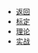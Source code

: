 * [返回](../README.md)
* [标定](./Calibration.md) 
* [理论](./Move_model.md)  
* [实战](./robot_arm_operate.md)
